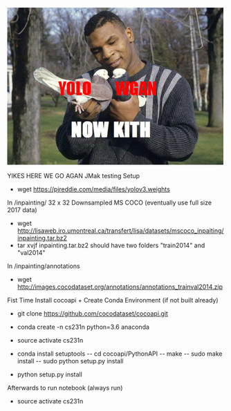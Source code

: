 ![kith](https://github.com/eldrickm/cs231n-finalproject-gan/blob/master/hUNAo-1.png)

YIKES HERE WE GO AGAN
JMak testing
Setup
- wget https://pjreddie.com/media/files/yolov3.weights

In /inpainting/
32 x 32 Downsampled MS COCO (eventually use full size 2017 data)
- wget http://lisaweb.iro.umontreal.ca/transfert/lisa/datasets/mscoco_inpaiting/inpainting.tar.bz2 
- tar xvjf inpainting.tar.bz2
should have two folders "train2014" and "val2014"

In /inpainting/annotations
- wget http://images.cocodataset.org/annotations/annotations_trainval2014.zip

Fist Time Install cocoapi + Create Conda Environment (if not built already)
- git clone https://github.com/cocodataset/cocoapi.git
- conda create -n cs231n python=3.6 anaconda
- source activate cs231n
- conda install setuptools
-- cd cocoapi/PythonAPI
-- make
-- sudo make install
-- sudo python setup.py install

- python setup.py install

Afterwards to run notebook (always run)
- source activate cs231n
